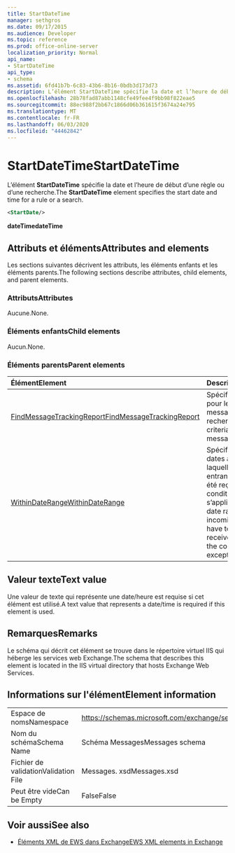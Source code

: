 ```yaml
---
title: StartDateTime
manager: sethgros
ms.date: 09/17/2015
ms.audience: Developer
ms.topic: reference
ms.prod: office-online-server
localization_priority: Normal
api_name:
- StartDateTime
api_type:
- schema
ms.assetid: 6fd41b7b-6c83-43b6-8b16-0bdb3d173d73
description: L’élément StartDateTime spécifie la date et l’heure de début d’une règle ou d’une recherche.
ms.openlocfilehash: 28b78fad87abb1148cfe49fee4f9bb98f822eae5
ms.sourcegitcommit: 88ec988f2bb67c1866d06b361615f3674a24e795
ms.translationtype: MT
ms.contentlocale: fr-FR
ms.lasthandoff: 06/03/2020
ms.locfileid: "44462842"
---
```

# <a name="startdatetime"></a><span data-ttu-id="24ed8-103">StartDateTime</span><span class="sxs-lookup"><span data-stu-id="24ed8-103">StartDateTime</span></span>

<span data-ttu-id="24ed8-104">L’élément **StartDateTime** spécifie la date et l’heure de début d’une règle ou d’une recherche.</span><span class="sxs-lookup"><span data-stu-id="24ed8-104">The **StartDateTime** element specifies the start date and time for a rule or a search.</span></span> 
  
```XML
<StartDate/>
```

<span data-ttu-id="24ed8-105">**dateTime**</span><span class="sxs-lookup"><span data-stu-id="24ed8-105">**dateTime**</span></span>

## <a name="attributes-and-elements"></a><span data-ttu-id="24ed8-106">Attributs et éléments</span><span class="sxs-lookup"><span data-stu-id="24ed8-106">Attributes and elements</span></span>

<span data-ttu-id="24ed8-107">Les sections suivantes décrivent les attributs, les éléments enfants et les éléments parents.</span><span class="sxs-lookup"><span data-stu-id="24ed8-107">The following sections describe attributes, child elements, and parent elements.</span></span>
  
### <a name="attributes"></a><span data-ttu-id="24ed8-108">Attributs</span><span class="sxs-lookup"><span data-stu-id="24ed8-108">Attributes</span></span>

<span data-ttu-id="24ed8-109">Aucune.</span><span class="sxs-lookup"><span data-stu-id="24ed8-109">None.</span></span>
  
### <a name="child-elements"></a><span data-ttu-id="24ed8-110">Éléments enfants</span><span class="sxs-lookup"><span data-stu-id="24ed8-110">Child elements</span></span>

<span data-ttu-id="24ed8-111">Aucun.</span><span class="sxs-lookup"><span data-stu-id="24ed8-111">None.</span></span>
  
### <a name="parent-elements"></a><span data-ttu-id="24ed8-112">Éléments parents</span><span class="sxs-lookup"><span data-stu-id="24ed8-112">Parent elements</span></span>

|<span data-ttu-id="24ed8-113">**Élément**</span><span class="sxs-lookup"><span data-stu-id="24ed8-113">**Element**</span></span>|<span data-ttu-id="24ed8-114">**Description**</span><span class="sxs-lookup"><span data-stu-id="24ed8-114">**Description**</span></span>|
|:-----|:-----|
|[<span data-ttu-id="24ed8-115">FindMessageTrackingReport</span><span class="sxs-lookup"><span data-stu-id="24ed8-115">FindMessageTrackingReport</span></span>](findmessagetrackingreport.md) <br/> |<span data-ttu-id="24ed8-116">Spécifie les critères pour les types de messages à rechercher.</span><span class="sxs-lookup"><span data-stu-id="24ed8-116">Specifies criteria for the types of messages to find.</span></span>  <br/> |
|[<span data-ttu-id="24ed8-117">WithinDateRange</span><span class="sxs-lookup"><span data-stu-id="24ed8-117">WithinDateRange</span></span>](withindaterange.md) <br/> |<span data-ttu-id="24ed8-118">Spécifie la plage de dates au cours de laquelle les messages entrants doivent avoir été reçus afin que la condition ou l’exception s’applique.</span><span class="sxs-lookup"><span data-stu-id="24ed8-118">Specifies the date range within which incoming messages have to have been received in order for the condition or exception to apply.</span></span>  <br/> |
   
## <a name="text-value"></a><span data-ttu-id="24ed8-119">Valeur texte</span><span class="sxs-lookup"><span data-stu-id="24ed8-119">Text value</span></span>

 <span data-ttu-id="24ed8-120">Une valeur de texte qui représente une date/heure est requise si cet élément est utilisé.</span><span class="sxs-lookup"><span data-stu-id="24ed8-120">A text value that represents a date/time is required if this element is used.</span></span> 
  
## <a name="remarks"></a><span data-ttu-id="24ed8-121">Remarques</span><span class="sxs-lookup"><span data-stu-id="24ed8-121">Remarks</span></span>

<span data-ttu-id="24ed8-122">Le schéma qui décrit cet élément se trouve dans le répertoire virtuel IIS qui héberge les services web Exchange.</span><span class="sxs-lookup"><span data-stu-id="24ed8-122">The schema that describes this element is located in the IIS virtual directory that hosts Exchange Web Services.</span></span>
  
## <a name="element-information"></a><span data-ttu-id="24ed8-123">Informations sur l'élément</span><span class="sxs-lookup"><span data-stu-id="24ed8-123">Element information</span></span>

|||
|:-----|:-----|
|<span data-ttu-id="24ed8-124">Espace de noms</span><span class="sxs-lookup"><span data-stu-id="24ed8-124">Namespace</span></span>  <br/> |https://schemas.microsoft.com/exchange/services/2006/messages  <br/> |
|<span data-ttu-id="24ed8-125">Nom du schéma</span><span class="sxs-lookup"><span data-stu-id="24ed8-125">Schema Name</span></span>  <br/> |<span data-ttu-id="24ed8-126">Schéma Messages</span><span class="sxs-lookup"><span data-stu-id="24ed8-126">Messages schema</span></span>  <br/> |
|<span data-ttu-id="24ed8-127">Fichier de validation</span><span class="sxs-lookup"><span data-stu-id="24ed8-127">Validation File</span></span>  <br/> |<span data-ttu-id="24ed8-128">Messages. xsd</span><span class="sxs-lookup"><span data-stu-id="24ed8-128">Messages.xsd</span></span>  <br/> |
|<span data-ttu-id="24ed8-129">Peut être vide</span><span class="sxs-lookup"><span data-stu-id="24ed8-129">Can be Empty</span></span>  <br/> |<span data-ttu-id="24ed8-130">False</span><span class="sxs-lookup"><span data-stu-id="24ed8-130">False</span></span>  <br/> |
   
## <a name="see-also"></a><span data-ttu-id="24ed8-131">Voir aussi</span><span class="sxs-lookup"><span data-stu-id="24ed8-131">See also</span></span>

- [<span data-ttu-id="24ed8-132">Éléments XML de EWS dans Exchange</span><span class="sxs-lookup"><span data-stu-id="24ed8-132">EWS XML elements in Exchange</span></span>](ews-xml-elements-in-exchange.md)

